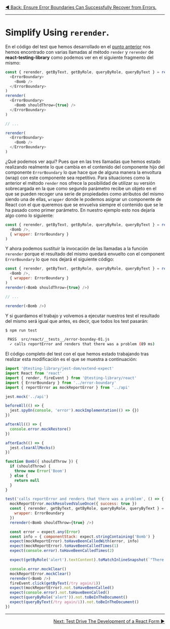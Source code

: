 <p align="left">
 <a href="05_17.md">◀ Back: Ensure Error Boundaries Can Successfully Recover from Errors.</a>
</p>

---
# Simplify Using `rerender`.

En el código del test que hemos desarrollado en el [punto anterior](./05_17.md) nos hemos encontrado con varias llamadas al método `render` y `rerender` de **react-testing-library** como podemos ver en el siguiente fragmento del mismo:

```js
const { rerender, getByText, getByRole, queryByRole, queryByText } = render(
  <ErrorBoundary>
    <Bomb />
  </ErrorBoundary>
)
rerender(
  <ErrorBoundary>
    <Bomb shouldThrow={true} />
  </ErrorBoundary>
)

// ...

rerender(
  <ErrorBoundary>
    <Bomb />
  </ErrorBoundary>
)
```

¿Qué podemos ver aquí? Pues que en las tres llamadas que hemos estado realizando realmente lo que cambia en el contenido del componente hijo del componente `ErrorBoundary` lo que hace que de alguna manera la envoltura (wrap) con este componente sea repetitivo. Para situaciones como la anterior el método `render` nos ofrece la posibilidad de utilizar su versión sobrecargada en la que como segundo parámetro recibe un objeto en el que se pueden recoger una serie de propiedades como atributos del mismo siendo una de ellas, `wrapper` donde le podemos asignar un componente de React con el que queremos que se envuelva siempre el contenido que se le ha pasado como primer parámetro. En nuestro ejemplo esto nos dejaría algo como lo siguiente:

```js
const { rerender, getByText, getByRole, queryByRole, queryByText } = render(
  <Bomb />,
  { wrapper: ErrorBoundary }
)
```

Y ahora podemos sustituir la invocación de las llamadas a la función `rerender` porque el resultado del mismo quedará envuelto con el component `ErrorBoundary` lo que nos dejará el siguiente código:

```js
const { rerender, getByText, getByRole, queryByRole, queryByText } = render(
  <Bomb />,
  { wrapper: ErrorBoundary }
)
rerender(<Bomb shouldThrow={true} />)

// ...

rerender(<Bomb />)
```

Y si guardamos el trabajo y volvemos a ejecutar nuestros test el resultado del mismo será igual que antes, es decir, que todos los test pasarán:

```bash
$ npm run test

 PASS  src/react/__tests__/error-bounday-01.js
  ✓ calls reportError and renders that there was a problem (89 ms)
```

El código completo del test con el que hemos estado trabajando tras realizar esta modificación es el que se muestra a continuación:

```js
import '@testing-library/jest-dom/extend-expect'
import React from 'react'
import { render, fireEvent } from '@testing-library/react'
import { ErrorBoundary } from '../error-boundary'
import { reportError as mockReportError } from '../api'

jest.mock('../api')

beforeAll(() => {
  jest.spyOn(console, 'error').mockImplementation(() => {})
})

afterAll(() => {
  console.error.mockRestore()
})

afterEach(() => {
  jest.clearAllMocks()
})

function Bomb({ shouldThrow }) {
  if (shouldThrow) {
    throw new Error('Boom')
  } else {
    return null
  }
}

test('calls reportError and renders that there was a problem', () => {
  mockReportError.mockResolvedValueOnce({ success: true })
  const { rerender, getByText, getByRole, queryByRole, queryByText } = render(<Bomb />, {
    wrapper: ErrorBoundary
  })
  rerender(<Bomb shouldThrow={true} />)

  const error = expect.any(Error)
  const info = { componentStack: expect.stringContaining('Bomb') }
  expect(mockReportError).toHaveBeenCalledWith(error, info)
  expect(mockReportError).toHaveBeenCalledTimes(1)
  expect(console.error).toHaveBeenCalledTimes(2)

  expect(getByRole('alert').textContent).toMatchInlineSnapshot(`"There were a problem."`)

  console.error.mockClear()
  mockReportError.mockClear()
  rerender(<Bomb />)
  fireEvent.click(getByText(/try again/i))
  expect(mockReportError).not.toHaveBeenCalled()
  expect(console.error).not.toHaveBeenCalled()
  expect(queryByRole('alert')).not.toBeInTheDocument()
  expect(queryByText(/try again/i)).not.toBeInTheDocument()
})
```

---

<p align="right">
 <a href="05_19.md">Next: Test Drive The Development of a React Form ▶</a>
</p>
